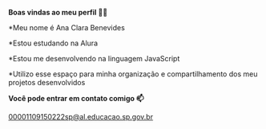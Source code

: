 **Boas vindas ao meu perfil 💙💙**

*Meu nome é Ana Clara Benevides

*Estou estudando na Alura

*Estou me desenvolvendo na linguagem JavaScript

*Utilizo esse espaço para minha organização e compartilhamento dos meu projetos desenvolvidos



**Você pode entrar em contato comigo 📫**

00001109150222sp@al.educacao.sp.gov.br

